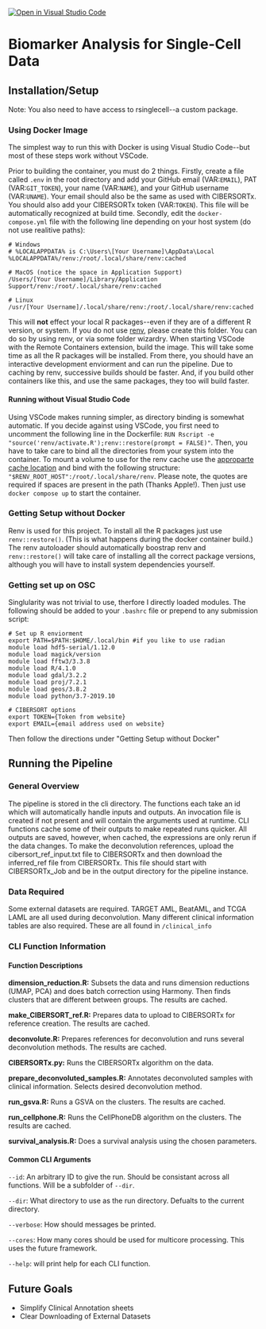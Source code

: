 [![Open in Visual Studio Code](https://open.vscode.dev/badges/open-in-vscode.svg)](https://open.vscode.dev/hwanglab/AML_biomarkers)

# Biomarker Analysis for Single-Cell Data

## Installation/Setup

Note: You also need to have access to rsinglecell--a custom package. 

### Using Docker Image
The simplest way to run this with Docker is using Visual Studio Code--but most of these steps work without VSCode.

Prior to building the container, you must do 2 things.
Firstly, create a file called `.env` in the root directory and add your GitHub email (VAR:`EMAIL`), PAT (VAR:`GIT_TOKEN`), your name (VAR:`NAME`), and your GitHub username (VAR:`UNAME`).
Your email should also be the same as used with CIBERSORTx.
You should also add your CIBERSORTx token (VAR:`TOKEN`).
This file will be automatically recognized at build time.
Secondly, edit the `docker-compose.yml` file with the following line depending on your host system (do not use realitive paths):
```
# Windows
# %LOCALAPPDATA% is C:\Users\[Your Username]\AppData\Local
%LOCALAPPDATA%/renv:/root/.local/share/renv:cached

# MacOS (notice the space in Application Support)
/Users/[Your Username]/Library/Application Support/renv:/root/.local/share/renv:cached

# Linux
/usr/[Your Username]/.local/share/renv:/root/.local/share/renv:cached
```
This will **not** effect your local R packages--even if they are of a different R version, or system.
If you do not use [renv](https://rstudio.github.io/renv), please create this folder.
You can do so by using renv, or via some folder wizardry.
When starting VSCode with the Remote Containers extension, build the image. 
This will take some time as all the R packages will be installed.
From there, you should have an interactive development enviorment and can run the pipeline. 
Due to caching by renv, successive builds should be faster.
And, if you build other containers like this, and use the same packages, they too will build faster.

#### Running without Visual Studio Code
Using VSCode makes running simpler, as directory binding is somewhat automatic. 
If you decide against using VSCode, you first need to uncomment the following line in the Dockerfile: `RUN Rscript -e "source('renv/activate.R');renv::restore(prompt = FALSE)"`.
Then, you have to take care to bind all the directories from your system into the container.
To mount a volume to use for the renv cache use the [approparte cache location](https://rstudio.github.io/renv/reference/paths.html) and bind with the following structure: `"$RENV_ROOT_HOST":/root/.local/share/renv`. 
Please note, the quotes are required if spaces are present in the path (Thanks Apple!). Then just use `docker compose up` to start the container.

### Getting Setup without Docker
Renv is used for this project. 
To install all the R packages just use `renv::restore()`. 
(This is what happens during the docker container build.)
The renv autoloader should automatically boostrap renv and `renv::restore()` will take care of installing all the correct package versions, although you will have to install system dependencies yourself.

### Getting set up on OSC
Singlularity was not trivial to use, therfore I directly loaded modules. The following should be added to your `.bashrc` file or prepend to any submission script:
```
# Set up R enviorment
export PATH=$PATH:$HOME/.local/bin #if you like to use radian
module load hdf5-serial/1.12.0
module load magick/version
module load fftw3/3.3.8
module load R/4.1.0
module load gdal/3.2.2
module load proj/7.2.1
module load geos/3.8.2
module load python/3.7-2019.10

# CIBERSORT options
export TOKEN={Token from website}
export EMAIL={email address used on website}
```

Then follow the directions under "Getting Setup without Docker"

## Running the Pipeline

### General Overview
The pipeline is stored in the cli directory. 
The functions each take an id which will automatically handle inputs and outputs. 
An invocation file is created if not present and will contain the arguments used at runtime. 
CLI functions cache some of their outputs to make repeated runs quicker. 
All outputs are saved, however, when cached, the expressions are only rerun if the data changes.
To make the deconvolution references, upload the cibersort_ref_input.txt file to CIBERSORTx and then download the inferred_ref file from CIBERSORTx.
This file should start with CIBERSORTx_Job and be in the output directory for the pipeline instance.

### Data Required
Some external datasets are required. TARGET AML, BeatAML, and TCGA LAML are all used during deconvolution. 
Many different clinical information tables are also required. 
These are all found in `/clinical_info`

### CLI Function Information

#### Function Descriptions
**dimension_reduction.R:**
    Subsets the data and runs dimension reductions (UMAP, PCA) and does batch correction using Harmony. 
    Then finds clusters that are different between groups.
    The results are cached.

**make_CIBERSORT_ref.R:**
    Prepares data to upload to CIBERSORTx for reference creation. 
    The results are cached.

**deconvolute.R:**
    Prepares references for deconvolution and runs several deconvolution methods.
    The results are cached.

**CIBERSORTx.py:**
    Runs the CIBERSORTx algorithm on the data.

**prepare_deconvoluted_samples.R:**
    Annotates deconvoluted samples with clinical information. Selects desired deconvolution method. 

**run_gsva.R:**
    Runs a GSVA on the clusters.
    The results are cached.

**run_cellphone.R:**
    Runs the CellPhoneDB algorithm on the clusters.
    The results are cached.

**survival_analysis.R:**
    Does a survival analysis using the chosen parameters.

#### Common CLI Arguments

`--id`: An arbitrary ID to give the run. 
Should be consistant across all functions. 
Will be a subfolder of `--dir`.

`--dir`: What directory to use as the run directory. 
Defualts to the current directory.

`--verbose`: How should messages be printed.

`--cores`: How many cores should be used for multicore processing. 
This uses the future framework.

`--help`: will print help for each CLI function.  

## Future Goals
- Simplify Clinical Annotation sheets
- Clear Downloading of External Datasets